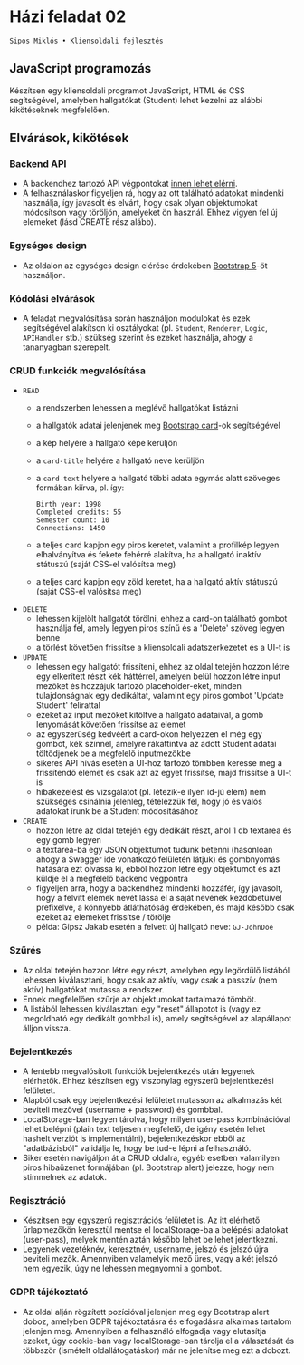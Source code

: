 # Házi feladat 02

    Sipos Miklós • Kliensoldali fejlesztés

## JavaScript programozás

Készítsen egy kliensoldali programot JavaScript, HTML és CSS segítségével, amelyben hallgatókat (Student) lehet kezelni az alábbi kikötéseknek megfelelően.

## Elvárások, kikötések

### Backend API

- A backendhez tartozó API végpontokat [innen lehet elérni](https://practiceapi.nikprog.hu/swagger/index.html).
- A felhasználáskor figyeljen rá, hogy az ott található adatokat mindenki használja, így javasolt és elvárt, hogy csak olyan objektumokat módosítson vagy töröljön, amelyeket ön használ. Ehhez vigyen fel új elemeket (lásd CREATE rész alább).

### Egységes design

- Az oldalon az egységes design elérése érdekében [Bootstrap 5](https://getbootstrap.com/docs/5.3/getting-started/download/)-öt használjon.

### Kódolási elvárások

- A feladat megvalósítása során használjon modulokat és ezek segítségével alakítson ki osztályokat (pl. `Student`, `Renderer`, `Logic`, `APIHandler` stb.) szükség szerint és ezeket használja, ahogy a tananyagban szerepelt.

### CRUD funkciók megvalósítása

- `READ`
  - a rendszerben lehessen a meglévő hallgatókat listázni
  - a hallgatók adatai jelenjenek meg [Bootstrap card](https://getbootstrap.com/docs/5.0/components/card/)-ok segítségével
  - a kép helyére a hallgató képe kerüljön
  - a `card-title` helyére a hallgató neve kerüljön
  - a `card-text` helyére a hallgató többi adata egymás alatt szöveges formában kiírva, pl. így:

        Birth year: 1998
        Completed credits: 55
        Semester count: 10
        Connections: 1450

  - a teljes card kapjon egy piros keretet, valamint a profilkép legyen elhalványítva és fekete fehérré alakítva, ha a hallgató inaktív státuszú (saját CSS-el valósítsa meg)
  - a teljes card kapjon egy zöld keretet, ha a hallgató aktív státuszú (saját CSS-el valósítsa meg)
- `DELETE`
  - lehessen kijelölt hallgatót törölni, ehhez a card-on található gombot használja fel, amely legyen piros színű és a 'Delete' szöveg legyen benne
  - a törlést követően frissítse a kliensoldali adatszerkezetet és a UI-t is
- `UPDATE`
  - lehessen egy hallgatót frissíteni, ehhez az oldal tetején hozzon létre egy elkerített részt kék háttérrel, amelyen belül hozzon létre input mezőket és hozzájuk tartozó placeholder-eket, minden tulajdonságnak egy dedikáltat, valamint egy piros gombot 'Update Student' felirattal
  - ezeket az input mezőket kitöltve a hallgató adataival, a gomb lenyomását követően frissítse az elemet
  - az egyszerűség kedvéért a card-okon helyezzen el még egy gombot, kék színnel, amelyre rákattintva az adott Student adatai töltődjenek be a megfelelő inputmezőkbe
  - sikeres API hívás esetén a UI-hoz tartozó tömbben keresse meg a frissítendő elemet és csak azt az egyet frissítse, majd frissítse a UI-t is
  - hibakezelést és vizsgálatot (pl. létezik-e ilyen id-jú elem) nem szükséges csinálnia jelenleg, tételezzük fel, hogy jó és valós adatokat írunk be a Student módosításához
- `CREATE`
  - hozzon létre az oldal tetején egy dedikált részt, ahol 1 db textarea és egy gomb legyen
  - a textarea-ba egy JSON objektumot tudunk betenni (hasonlóan ahogy a Swagger ide vonatkozó felületén látjuk) és gombnyomás hatására ezt olvassa ki, ebből hozzon létre egy objektumot és azt küldje el a megfelelő backend végpontra
  - figyeljen arra, hogy a backendhez mindenki hozzáfér, így javasolt, hogy a felvitt elemek nevét lássa el a saját nevének kezdőbetüivel prefixelve, a könnyebb átláthatóság érdekében, és majd később csak ezeket az elemeket frissítse / törölje
  - példa: Gipsz Jakab esetén a felvett új hallgató neve: `GJ-JohnDoe`

### Szűrés

- Az oldal tetején hozzon létre egy részt, amelyben egy legördülő listából lehessen kiválasztani, hogy csak az aktív, vagy csak a passzív (nem aktív) hallgatókat mutassa a rendszer.
- Ennek megfelelően szűrje az objektumokat tartalmazó tömböt.
- A listából lehessen kiválasztani egy "reset" állapotot is (vagy ez megoldható egy dedikált gombbal is), amely segítségével az alapállapot álljon vissza.

### Bejelentkezés

- A fentebb megvalósított funkciók bejelentkezés után legyenek elérhetők. Ehhez készítsen egy viszonylag egyszerű bejelentkezési felületet.
- Alapból csak egy bejelentkezési felületet mutasson az alkalmazás két beviteli mezővel (username + password) és gombbal.
- LocalStorage-ban legyen tárolva, hogy milyen user-pass kombinációval lehet belépni (plain text teljesen megfelelő, de igény esetén lehet hashelt verziót is implementálni), bejelentkezéskor ebből az "adatbázisból" validálja le, hogy be tud-e lépni a felhasználó.
- Siker esetén navigáljon át a CRUD oldalra, egyéb esetben valamilyen piros hibaüzenet formájában (pl. Bootstrap alert) jelezze, hogy nem stimmelnek az adatok.

### Regisztráció

- Készítsen egy egyszerű regisztrációs felületet is. Az itt elérhető űrlapmezőkön keresztül mentse el localStorage-ba a belépési adatokat (user-pass), melyek mentén aztán később lehet be lehet jelentkezni.
- Legyenek vezetéknév, keresztnév, username, jelszó és jelszó újra beviteli mezők. Amennyiben valamelyik mező üres, vagy a két jelszó nem egyezik, úgy ne lehessen megnyomni a gombot.

### GDPR tájékoztató

- Az oldal alján rögzített pozícióval jelenjen meg egy Bootstrap alert doboz, amelyben GDPR tájékoztatásra és elfogadásra alkalmas tartalom jelenjen meg. Amennyiben a felhasználó elfogadja vagy elutasítja ezeket, úgy cookie-ban vagy localStorage-ban tárolja el a választását és többször (ismételt oldallátogatáskor) már ne jelenítse meg ezt a dobozt.
